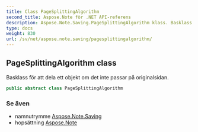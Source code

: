 ```yaml
---
title: Class PageSplittingAlgorithm
second_title: Aspose.Note för .NET API-referens
description: Aspose.Note.Saving.PageSplittingAlgorithm klass. Basklass för att dela ett objekt om det inte passar på originalsidan.
type: docs
weight: 830
url: /sv/net/aspose.note.saving/pagesplittingalgorithm/
---
```

## PageSplittingAlgorithm class

Basklass för att dela ett objekt om det inte passar på originalsidan.

```csharp
public abstract class PageSplittingAlgorithm
```

### Se även

* namnutrymme [Aspose.Note.Saving](../../aspose.note.saving/)
* hopsättning [Aspose.Note](../../)


